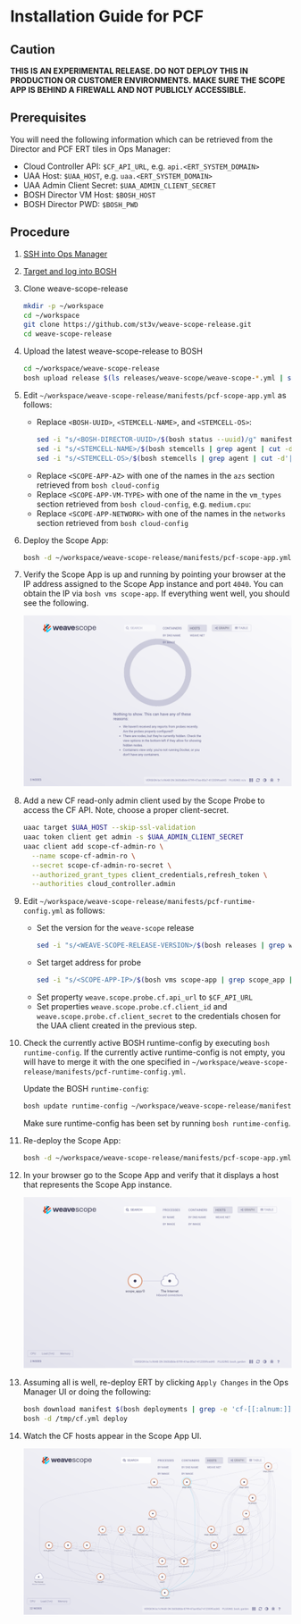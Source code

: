# Installation Guide for PCF
## Caution
**THIS IS AN EXPERIMENTAL RELEASE. DO NOT DEPLOY THIS IN PRODUCTION OR CUSTOMER ENVIRONMENTS. MAKE SURE THE SCOPE APP IS BEHIND A FIREWALL AND NOT PUBLICLY ACCESSIBLE.**
## Prerequisites
You will need the following information which can be retrieved from the Director and PCF ERT tiles in Ops Manager:
* Cloud Controller API: `$CF_API_URL`, e.g. `api.<ERT_SYSTEM_DOMAIN>`
* UAA Host: `$UAA_HOST`, e.g. `uaa.<ERT_SYSTEM_DOMAIN>`
* UAA Admin Client Secret: `$UAA_ADMIN_CLIENT_SECRET`
* BOSH Director VM Host: `$BOSH_HOST`
* BOSH Director PWD: `$BOSH_PWD`

## Procedure
1. [SSH into Ops Manager](https://docs.pivotal.io/pivotalcf/1-9/customizing/trouble-advanced.html#ssh)

1. [Target and log into BOSH](https://docs.pivotal.io/pivotalcf/1-9/customizing/trouble-advanced.html#log-in-uaa)

1. Clone weave-scope-release
    ```bash
    mkdir -p ~/workspace
    cd ~/workspace
    git clone https://github.com/st3v/weave-scope-release.git
    cd weave-scope-release
    ```

1. Upload the latest weave-scope-release to BOSH
    ```bash
    cd ~/workspace/weave-scope-release
    bosh upload release $(ls releases/weave-scope/weave-scope-*.yml | sort -r | head -n1)
    ```

1. Edit `~/workspace/weave-scope-release/manifests/pcf-scope-app.yml` as follows:
   * Replace `<BOSH-UUID>`, `<STEMCELL-NAME>`, and `<STEMCELL-OS>`:
     ```bash
     sed -i "s/<BOSH-DIRECTOR-UUID>/$(bosh status --uuid)/g" manifests/pcf-scope-app.yml
     sed -i "s/<STEMCELL-NAME>/$(bosh stemcells | grep agent | cut -d'|' -f2 | tr -d ' ' | uniq | head -n1)/g" manifests/pcf-scope-app.yml
     sed -i "s/<STEMCELL-OS>/$(bosh stemcells | grep agent | cut -d'|' -f3 | tr -d ' ' | uniq | head -n1)/g" manifests/pcf-scope-app.yml
     ```
   * Replace `<SCOPE-APP-AZ>` with one of the names in the `azs` section retrieved from `bosh cloud-config`
   * Replace `<SCOPE-APP-VM-TYPE>` with one of the name in the `vm_types` section retrieved from `bosh cloud-config`, e.g. `medium.cpu`:
   * Replace `<SCOPE-APP-NETWORK>` with one of the names in the `networks` section retrieved from `bosh cloud-config`

1. Deploy the Scope App:
    ```bash
    bosh -d ~/workspace/weave-scope-release/manifests/pcf-scope-app.yml deploy
    ```

1. Verify the Scope App is up and running by pointing your browser at the IP address assigned to the Scope App instance and port `4040`. You can obtain the IP via `bosh vms scope-app`. If everything went well, you should see the following.

   <img src="images/scope-app-no-hosts.png">

1. Add a new CF read-only admin client used by the Scope Probe to access the CF API. Note, choose a proper client-secret.
   ```bash
   uaac target $UAA_HOST --skip-ssl-validation
   uaac token client get admin -s $UAA_ADMIN_CLIENT_SECRET
   uaac client add scope-cf-admin-ro \
     --name scope-cf-admin-ro \
     --secret scope-cf-admin-ro-secret \
     --authorized_grant_types client_credentials,refresh_token \
     --authorities cloud_controller.admin
   ```

1. Edit `~/workspace/weave-scope-release/manifests/pcf-runtime-config.yml` as follows:
   * Set the version for the `weave-scope` release
     ```bash
     sed -i "s/<WEAVE-SCOPE-RELEASE-VERSION>/$(bosh releases | grep weave-scope | cut -d'|' -f3 | tr -d '*' | tr -d ' ')/g" manifests/pcf-runtime-config.yml
     ```
   * Set target address for probe
     ```bash
     sed -i "s/<SCOPE-APP-IP>/$(bosh vms scope-app | grep scope_app | cut -d'|' -f6 | tr -d ' ')/g" manifests/pcf-runtime-config.yml
     ```
   * Set property `weave.scope.probe.cf.api_url` to `$CF_API_URL`
   * Set properties `weave.scope.probe.cf.client_id` and `weave.scope.probe.cf.client_secret` to the credentials chosen for the UAA client created in the previous step.

1. Check the currently active BOSH runtime-config by executing `bosh runtime-config`. If the currently active runtime-config is not empty, you will have to merge it with the one specified in `~/workspace/weave-scope-release/manifests/pcf-runtime-config.yml`.

   Update the BOSH `runtime-config`:
   ```bash
   bosh update runtime-config ~/workspace/weave-scope-release/manifests/pcf-runtime-config.yml
   ```

   Make sure runtime-config has been set by running `bosh runtime-config`.

1. Re-deploy the Scope App:
    ```bash
    bosh -d ~/workspace/weave-scope-release/manifests/pcf-scope-app.yml deploy
    ```

1. In your browser go to the Scope App and verify that it displays a host that represents the Scope App instance.

   <img src="images/scope-app-app-host.png">

1. Assuming all is well, re-deploy ERT by clicking `Apply Changes` in the Ops Manager UI or doing the following:
   ```bash
   bosh download manifest $(bosh deployments | grep -e 'cf-[[:alnum:]]\{20\}' | cut -d'|' -f2) /tmp/cf.yml
   bosh -d /tmp/cf.yml deploy
   ```

1. Watch the CF hosts appear in the Scope App UI.

   <img src="images/scope-app-cf-hosts.png">
